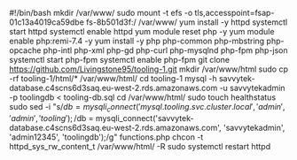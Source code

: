 #!/bin/bash
mkdir /var/www/
sudo mount -t efs -o tls,accesspoint=fsap-01c13a4019ca59dbe fs-8b501d3f:/ /var/www/
yum install -y httpd 
systemctl start httpd
systemctl enable httpd
yum module reset php -y
yum module enable php:remi-7.4 -y
yum install -y php php-common php-mbstring php-opcache php-intl php-xml php-gd php-curl php-mysqlnd php-fpm php-json
systemctl start php-fpm
systemctl enable php-fpm
git clone https://github.com/Livingstone95/tooling-1.git
mkdir /var/www/html
sudo cp -rf tooling-1/html/*  /var/www/html/
cd tooling-1
mysql -h savvytek-database.c4scns6d3saq.eu-west-2.rds.amazonaws.com -u savvytekadmin -p toolingdb < tooling-db.sql
cd /var/www/html/
sudo touch healthstatus
sudo sed -i "s/$db = mysqli_connect('mysql.tooling.svc.cluster.local', 'admin', 'admin', 'tooling');/$db = mysqli_connect('savvytek-database.c4scns6d3saq.eu-west-2.rds.amazonaws.com', 'savvytekadmin', 'admin12345', 'toolingdb');/g" functions.php
chcon -t httpd_sys_rw_content_t /var/www/html/ -R
sudo systemctl restart httpd







